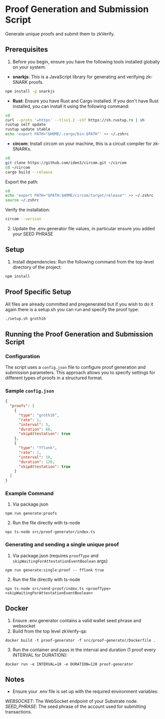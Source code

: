 # Proof Generation and Submission Script

Generate unique proofs and submit them to zkVerify.

## Prerequisites

1. Before you begin, ensure you have the following tools installed globally on your system:

- **snarkjs**: This is a JavaScript library for generating and verifying zk-SNARK proofs.
```sh
npm install -g snarkjs
```
- **Rust**: Ensure you have Rust and Cargo installed. If you don't have Rust installed, you can install it using the following command:
```sh
cd
curl --proto '=https' --tlsv1.2 -sSf https://sh.rustup.rs | sh
rustup self update
rustup update stable
echo 'export PATH="$HOME/.cargo/bin:$PATH"' >> ~/.zshrc
```
- **circom**: Install circom on your machine, this is a circuit compiler for zk-SNARKs.
```sh
cd
git clone https://github.com/iden3/circom.git ~/circom
cd ~/circom
cargo build --release
```
Export the path:
```sh
cd
echo 'export PATH="$PATH:$HOME/circom/target/release"' >> ~/.zshrc 
source ~/.zshrc
```
Verify the installation:
```sh
circom --version
```

2. Update the .env.generator file values, in particular ensure you added your SEED PHRASE

## Setup

1. Install dependencies:
Run the following command from the top-level directory of the project:
```sh
npm install
```

## Proof Specific Setup

All files are already committed and pregenerated but if you wish to do it again there is a setup.sh you can run and specify the proof type:
```sh
./setup.sh groth16
```

## Running the Proof Generation and Submission Script

### Configuration

The script uses a `config.json` file to configure proof generation and submission parameters. This approach allows you to specify settings for different types of proofs in a structured format.

### Sample `config.json`

```json
{
  "proofs": [
    {
      "type": "groth16",
      "rate": 1,
      "interval": 5,
      "duration": 60,
      "skipAttestation": true
    },
    {
      "type": "fflonk",
      "rate": 1,
      "interval": 10,
      "duration": 120,
      "skipAttestation": true
    }
  ]
}
```

### Example Command

1. Via package.json
```shell
npm run generate:proofs
```
2. Run the file directly with ts-node
```shell
npx ts-node src/proof-generator/index.ts
```

### Generating and sending a single unique proof

1. Via package.json (requires `proofType` and `skipWaitingForAttestationEventBoolean` args)
```shell
npm run generate:single:proof -- fflonk true
```
2. Run the file directly with ts-node
```shell
npx ts-node src/send-proof/index.ts <proofType> <skipWaitingForAttestationEventBoolean>
```

## Docker

1. Ensure .env.generator contains a valid wallet seed phrase and websocket
2. Build from the top level zkVerify-qa:
```shell
docker build -t proof-generator -f src/proof-generator/Dockerfile .
```
3. Run the container and pass in the interval and duration (1 proof every INTERVAL for DURATION):
```shell
docker run -e INTERVAL=10 -e DURATION=120 proof-generator
```

## Notes
- Ensure your .env file is set up with the required environment variables:

*WEBSOCKET*: The WebSocket endpoint of your Substrate node.
*SEED_PHRASE*: The seed phrase of the account used for submitting transactions.

